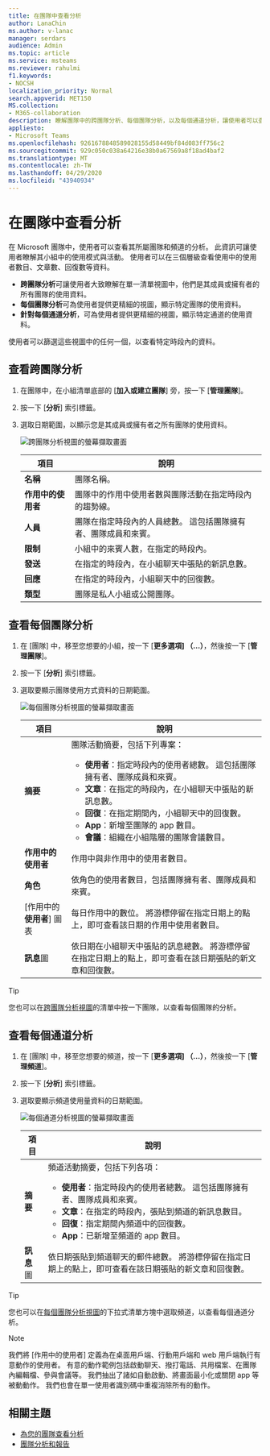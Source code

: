 ```yaml
---
title: 在團隊中查看分析
author: LanaChin
ms.author: v-lanac
manager: serdars
audience: Admin
ms.topic: article
ms.service: msteams
ms.reviewer: rahulmi
f1.keywords:
- NOCSH
localization_priority: Normal
search.appverid: MET150
MS.collection:
- M365-collaboration
description: 瞭解團隊中的跨團隊分析、每個團隊分析，以及每個通道分析，讓使用者可以查看其所屬團隊或頻道的使用方式資料。
appliesto:
- Microsoft Teams
ms.openlocfilehash: 9261678848589028155d58449bf84d083ff756c2
ms.sourcegitcommit: 929c050c038a64216e38b0a67569a8f18ad4baf2
ms.translationtype: MT
ms.contentlocale: zh-TW
ms.lasthandoff: 04/29/2020
ms.locfileid: "43940934"
---
```

# <a name="view-analytics-in-teams"></a>在團隊中查看分析

在 Microsoft 團隊中，使用者可以查看其所屬團隊和頻道的分析。 此資訊可讓使用者瞭解其小組中的使用模式與活動。 使用者可以在三個層級查看使用中的使用者數目、文章數、回復數等資料。

- **跨團隊分析**可讓使用者大致瞭解在單一清單視圖中，他們是其成員或擁有者的所有團隊的使用資料。
- **每個團隊分析**可為使用者提供更精細的視圖，顯示特定團隊的使用資料。
- **針對每個通道分析**，可為使用者提供更精細的視圖，顯示特定通道的使用資料。

使用者可以篩選這些視圖中的任何一個，以查看特定時段內的資料。

## <a name="view-cross-team-analytics"></a>查看跨團隊分析

1. 在團隊中，在小組清單底部的 [**加入或建立團隊**] 旁，按一下 [**管理團隊**]。
2. 按一下 [**分析**] 索引標籤。
3. 選取日期範圍，以顯示您是其成員或擁有者之所有團隊的使用資料。

    ![跨團隊分析視圖的螢幕擷取畫面](../media/view-analytics-cross-team.png)

    |項目 |說明  |
    |--------|-------------|
    |**名稱**   |團隊名稱。 |
    |**作用中的使用者**   |團隊中的作用中使用者數與團隊活動在指定時段內的趨勢線。
    |**人員**   |團隊在指定時段內的人員總數。 這包括團隊擁有者、團隊成員和來賓。|
    |**限制**   |小組中的來賓人數，在指定的時段內。 |
    |**發送**   |在指定的時段內，在小組聊天中張貼的新訊息數。 |
    |**回應**   |在指定的時段內，小組聊天中的回復數。 |
    |**類型**   |團隊是私人小組或公開團隊。|

## <a name="view-per-team-analytics"></a>查看每個團隊分析

1. 在 [團隊] 中，移至您想要的小組，按一下 [**更多選項] （...）**，然後按一下 [**管理團隊**]。
2. 按一下 [**分析**] 索引標籤。
4. 選取要顯示團隊使用方式資料的日期範圍。  

    ![每個團隊分析視圖的螢幕擷取畫面](../media/view-analytics-per-team.png)

    |項目 |說明  |
    |--------|-------------|
    |**摘要**   |團隊活動摘要，包括下列專案：<ul><li>**使用者**：指定時段內的使用者總數。 這包括團隊擁有者、團隊成員和來賓。</li> <li>**文章**：在指定的時段內，在小組聊天中張貼的新訊息數。</li><li>**回復**：在指定期間內，小組聊天中的回復數。</li> <li>**App**：新增至團隊的 app 數目。</li><li>**會議**：組織在小組階層的團隊會議數目。</li> </ul> |
    |**作用中的使用者**   |作用中與非作用中的使用者數目。|
    |**角色**   |依角色的使用者數目，包括團隊擁有者、團隊成員和來賓。|
    |[作用中的**使用者**] 圖表  |每日作用中的數位。 將游標停留在指定日期上的點上，即可查看該日期的作用中使用者數目。|
    |**訊息**圖  |依日期在小組聊天中張貼的訊息總數。 將游標停留在指定日期上的點上，即可查看在該日期張貼的新文章和回復數。|

> [!TIP]
> 您也可以在[跨團隊分析視圖](#view-cross-team-analytics)的清單中按一下團隊，以查看每個團隊的分析。

## <a name="view-per-channel-analytics"></a>查看每個通道分析

1. 在 [團隊] 中，移至您想要的頻道，按一下 [**更多選項] （...）**，然後按一下 [**管理頻道**]。
2. 按一下 [**分析**] 索引標籤。
3. 選取要顯示頻道使用量資料的日期範圍。  

    ![每個通道分析視圖的螢幕擷取畫面](../media/view-analytics-per-channel.png)

    |項目 |說明  |
    |--------|-------------|
    |**摘要**   |頻道活動摘要，包括下列各項：<ul><li>**使用者**：指定時段內的使用者總數。 這包括團隊擁有者、團隊成員和來賓。</li> <li>**文章**：在指定的時段內，張貼到頻道的新訊息數目。</li><li>**回復**：指定期間內頻道中的回復數。</li> <li>**App**：已新增至頻道的 app 數目。</li> </ul> |
    |**訊息**圖  |依日期張貼到頻道聊天的郵件總數。 將游標停留在指定日期上的點上，即可查看在該日期張貼的新文章和回復數。|

> [!TIP]
> 您也可以在[每個團隊分析視圖](#view-per-team-analytics)的下拉式清單方塊中選取頻道，以查看每個通道分析。
    
> [!NOTE]
> 我們將 [作用中的使用者] 定義為在桌面用戶端、行動用戶端和 web 用戶端執行有意動作的使用者。 有意的動作範例包括啟動聊天、撥打電話、共用檔案、在團隊內編輯檔、參與會議等。 我們抽出了諸如自動啟動、將畫面最小化或關閉 app 等被動動作。 我們也會在單一使用者識別碼中重複消除所有的動作。

## <a name="related-topics"></a>相關主題

- [為您的團隊查看分析](https://support.office.com/article/view-analytics-for-your-teams-5b8ad4b1-af34-4217-aff4-cd11a820b56b)
- [團隊分析和報告](teams-reporting-reference.md)